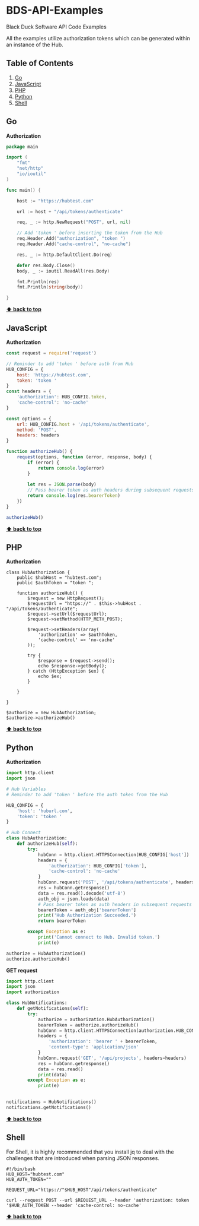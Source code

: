 # BDS-API-Examples

Black Duck Software API Code Examples

All the examples utilize authorization tokens which can be generated within an instance of the Hub.

## Table of Contents

  1. [Go](#go)
  1. [JavaScript](#javascript)
  1. [PHP](#php)
  1. [Python](#python)
  1. [Shell](#shell)

## Go

  <a name="go"></a>
**Authorization**

```go
package main

import (
    "fmt"
    "net/http"
    "io/ioutil"
)

func main() {

    host := "https://hubtest.com"

    url := host + "/api/tokens/authenticate"

    req, _ := http.NewRequest("POST", url, nil)

    // Add 'token ' before inserting the token from the Hub
    req.Header.Add("authorization", "token ")
    req.Header.Add("cache-control", "no-cache")

    res, _ := http.DefaultClient.Do(req)

    defer res.Body.Close()
    body, _ := ioutil.ReadAll(res.Body)

    fmt.Println(res)
    fmt.Println(string(body))

}
```

**[⬆ back to top](#table-of-contents)**

## JavaScript

  <a name="javascript"></a>
**Authorization**

```javascript
const request = require('request')

// Reminder to add 'token ' before auth from Hub
HUB_CONFIG = {
    host: 'https://hubtest.com',
    token: 'token '
}
const headers = {
    'authorization': HUB_CONFIG.token,
    'cache-control': 'no-cache'
}

const options = {
    url: HUB_CONFIG.host + '/api/tokens/authenticate',
    method: 'POST',
    headers: headers
}

function authorizeHub() {
    request(options, function (error, response, body) {
        if (error) {
            return console.log(error)
        }
            
        let res = JSON.parse(body)
        // Pass bearer token as auth headers during subsequent requests
        return console.log(res.bearerToken)
    })
}

authorizeHub()

```

**[⬆ back to top](#table-of-contents)**

## PHP

  <a name="php"></a>
**Authorization**

    class HubAuthorization {
        public $hubHost = "hubtest.com";
        public $authToken = "token ";

        function authorizeHub() {
            $request = new HttpRequest();
            $requestUrl = "https://" . $this->hubHost . "/api/tokens/authenticate";
            $request->setUrl($requestUrl);
            $request->setMethod(HTTP_METH_POST);
    
            $request->setHeaders(array(
                'authorization' => $authToken,
                'cache-control' => 'no-cache'
            ));

            try {
                $response = $request->send();
                echo $response->getBody();
            } catch (HttpException $ex) {
                echo $ex;
            }

        }

    }

    $authorize = new HubAuthorization; 
    $authorize->authorizeHub()

**[⬆ back to top](#table-of-contents)**

## Python

  <a name="python--authorization"></a>
**Authorization**

```python
import http.client
import json

# Hub Variables
# Reminder to add 'token ' before the auth token from the Hub

HUB_CONFIG = {
    'host': 'huburl.com',
    'token': 'token '
}

# Hub Connect
class HubAuthorization:
    def authorizeHub(self):
        try:
            hubConn = http.client.HTTPSConnection(HUB_CONFIG['host'])
            headers = {
                'authorization': HUB_CONFIG['token'],
                'cache-control': 'no-cache'
            }
            hubConn.request('POST', '/api/tokens/authenticate', headers=headers)
            res = hubConn.getresponse()
            data = res.read().decode('utf-8')
            auth_obj = json.loads(data)
            # Pass bearer token as auth headers in subsequent requests
            bearerToken = auth_obj['bearerToken']
            print('Hub Authorization Succeeded.')
            return bearerToken

        except Exception as e:
            print('Cannot connect to Hub. Invalid token.')
            print(e)

authorize = HubAuthorization()
authorize.authorizeHub()
```

**GET request**

```python
import http.client
import json
import authorization

class HubNotifications:
    def getNotifications(self):
        try:
            authorize = authorization.HubAuthorization()
            bearerToken = authorize.authorizeHub()          
            hubConn = http.client.HTTPSConnection(authorization.HUB_CONFIG['host'])
            headers = {
                'authorization': 'bearer ' + bearerToken,
                'content-type': 'application/json'
            }
            hubConn.request('GET', '/api/projects', headers=headers)
            res = hubConn.getresponse()
            data = res.read()
            print(data)
        except Exception as e:
            print(e)

        
notifications = HubNotifications()
notifications.getNotifications()
```


**[⬆ back to top](#table-of-contents)**

## Shell
For Shell, it is highly recommended that you install jq to deal with the challenges that are introduced when parsing JSON responses. 

  <a name="shell"></a>
  
    #!/bin/bash
    HUB_HOST="hubtest.com"
    HUB_AUTH_TOKEN=""

    REQUEST_URL="https://"$HUB_HOST"/api/tokens/authenticate"

    curl --request POST --url $REQUEST_URL --header 'authorization: token '$HUB_AUTH_TOKEN --header 'cache-control: no-cache'

**[⬆ back to top](#table-of-contents)**